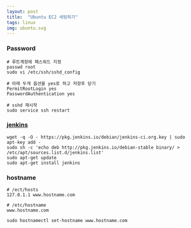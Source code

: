 ```yaml
---
layout: post
title:  "Ubuntu EC2 세팅하기"
tags: linux
img: ubuntu.svg
---
```



### Password
```
# 루트계정에 패스워드 지정
passwd root
sudo vi /etc/ssh/sshd_config

# 아래 두개 옵션을 yes로 하고 저장후 닫기
PermitRootLogin yes
PasswordAuthentication yes

# sshd 재시작
sudo service ssh restart
```



### [jenkins](https://wiki.jenkins.io/display/JENKINS/Installing+Jenkins+on+Ubuntu)

```
wget -q -O - https://pkg.jenkins.io/debian/jenkins-ci.org.key | sudo apt-key add -
sudo sh -c 'echo deb http://pkg.jenkins.io/debian-stable binary/ > /etc/apt/sources.list.d/jenkins.list'
sudo apt-get update
sudo apt-get install jenkins
```



### hostname

```
# /ect/hosts
127.0.1.1 www.hostname.com

# /etc/hostname
www.hostname.com

sudo hostnamectl set-hostname www.hostname.com
```


